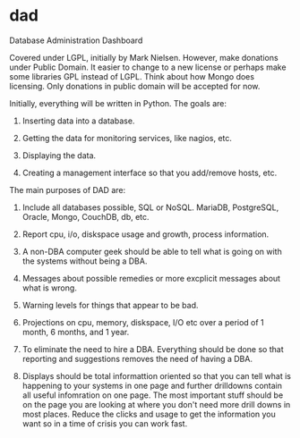 dad
===

Database Administration Dashboard 

Covered under LGPL, initially by Mark Nielsen. 
However, make donations under Public Domain. It easier to change to a new license or perhaps
make some libraries GPL instead of LGPL. Think about how Mongo does licensing. 
Only donations in public domain will be accepted for now. 

Initially, everything will be written in Python. 
The goals are:

1. Inserting data into a database. 

2. Getting the data for monitoring services, like nagios, etc. 

3. Displaying the data. 

4. Creating a management interface so that you add/remove hosts, etc. 

The main purposes of DAD are:

1. Include all databases possible, SQL or NoSQL. MariaDB, PostgreSQL, Oracle, Mongo, CouchDB, db, etc. 

2. Report cpu, i/o, diskspace usage and growth, process information. 

3. A non-DBA computer geek should be able to tell what is going on with the systems without being a DBA. 

4. Messages about possible remedies or more excplicit messages about what is wrong. 

5. Warning levels for things that appear to be bad. 

6. Projections on cpu, memory, diskspace, I/O etc over a period of 1 month, 6 months, and 1 year. 

7. To eliminate the need to hire a DBA. Everything should be done so that reporting and suggestions removes 
the need of having a DBA. 

8. Displays should be total informattion oriented so that you can tell what is happening to your systems in one page 
and further drilldowns contain all useful infomration on one page. The most important stuff should be on the page
you are looking at where you don't need more drill downs in most places. Reduce the clicks and usage to get the
information you want so in a time of crisis you can work fast. 
